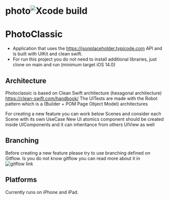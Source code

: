 # photo![Xcode build](https://github.com/guillodacosta/photoclassic/workflows/Xcode%20build/badge.svg?branch=main)

# PhotoClassic

- Application that uses the https://jsonplaceholder.typicode.com API and is built with UIKit and clean swift. 
- For run this project you do not need to install additional libraries, just clone on main and run (minimum target iOS 14.0)

## Architecture

Photoclassic is based on Clean Swift architecture (hexagonal architecture) https://clean-swift.com/handbook/ 
The UITests are made with the Robot pattern which is a (Builder + POM Page Object Model) architectures

For creating a new feature you can work below Scenes and consider each Scene with its own UseCase
New UI atomics component should be created inside UIComponents and it can inheritance from others UIView as well


## Branching

Before creating a new feature please try to use branching defined on Gitflow. Is you do not know gitflow you can read more about it in ![gitflow link](https://www.atlassian.com/git/tutorials/comparing-workflows/gitflow-workflow)


## Platforms

Currently runs on iPhone and iPad. 
